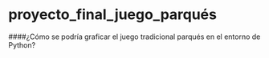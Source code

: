 # proyecto_final_juego_parqués
####¿Cómo se podría graficar el juego tradicional parqués en el entorno de Python?

